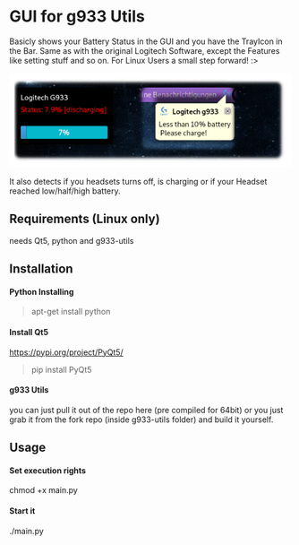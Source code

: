 # GUI for g933 Utils
Basicly shows your Battery Status in the GUI and you have the TrayIcon in the Bar. Same as with the original Logitech Software, except the Features like setting stuff and so on.  For Linux Users a small step forward! :> 

![showcase](showcase.png)

It also detects if you headsets turns off, is charging or if your Headset reached low/half/high battery.

## Requirements (Linux only)
needs Qt5, python and g933-utils

## Installation
#### Python Installing
> apt-get install python

#### Install Qt5 
https://pypi.org/project/PyQt5/
> pip install PyQt5

#### g933 Utils
you can just pull it out of the repo here  (pre compiled for 64bit) or you just grab it from the fork repo (inside g933-utils folder) and build it yourself.

## Usage
#### Set execution rights
chmod +x main.py

#### Start it
./main.py

